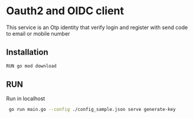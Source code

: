 # Oauth2 and OIDC client

This service is an Otp identity that verify login and register with send code to email or mobile number

## Installation

```bash
RUN go mod download
```

## RUN
Run in localhost
```bash
 go run main.go --config ./config_sample.json serve generate-key
```